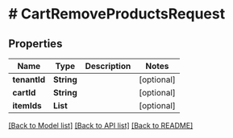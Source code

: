 # # CartRemoveProductsRequest


## Properties 


Name | Type | Description | Notes
------------ | ------------- | ------------- | -------------
**tenantId**| **String** |   | [optional]
**cartId**| **String** |   | [optional]
**itemIds**| **List<String>** |   | [optional]


[[Back to Model list]](../../README.md#models) [[Back to API list]](../../README.md#endpoints) [[Back to README]](../../README.md)

